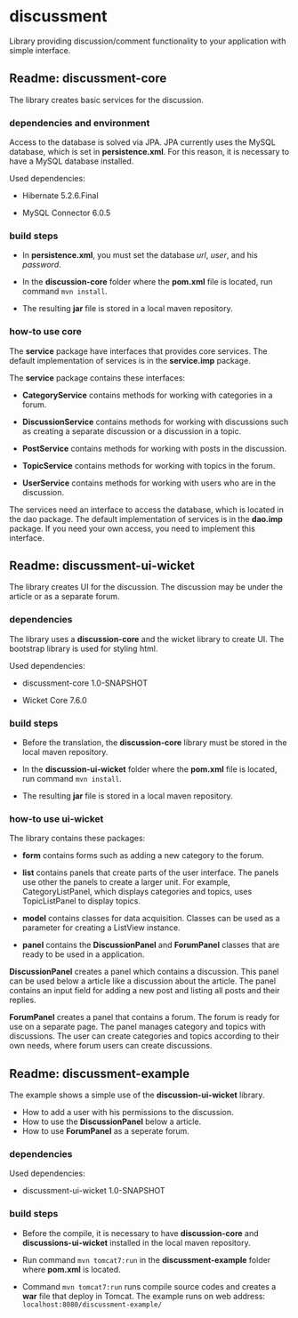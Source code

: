 # discussment
Library providing discussion/comment functionality to your application with simple interface.

## Readme: discussment-core 

The library creates basic services for the discussion.

### dependencies and environment 
Access to the database is solved via JPA. JPA currently uses the MySQL database, which is set in __persistence.xml__. For this reason, it is necessary to have a MySQL database installed.

Used dependencies:

- Hibernate 5.2.6.Final

- MySQL Connector 6.0.5

### build steps 
- In __persistence.xml__, you must set the database _url_, _user_, and his _password_.

- In the __discussion-core__ folder where the __pom.xml__ file is located, run command `mvn install`.

- The resulting __jar__ file is stored in a local maven repository.

### how-to use core
The __service__ package have interfaces that provides core services. The default implementation of services is in the __service.imp__ package.

The __service__ package contains these interfaces:
- __CategoryService__ contains methods for working with categories in a forum.

- __DiscussionService__ contains methods for working with discussions such as creating a separate discussion or a discussion in a topic.

- __PostService__ contains methods for working with posts in the discussion.

- __TopicService__ contains methods for working with topics in the forum.

- __UserService__ contains methods for working with users who are in the discussion.

The services need an interface to access the database, which is located in the dao package. The default implementation of services is in the __dao.imp__ package. If you need your own access, you need to implement this interface.

## Readme: discussment-ui-wicket 
The library creates UI for the discussion. The discussion may be under the article or as a separate forum.

### dependencies
The library uses a __discussion-core__ and the wicket library to create UI. The bootstrap library is used for styling html.

Used dependencies:

- discussment-core 1.0-SNAPSHOT

- Wicket Core 7.6.0

### build steps
- Before the translation, the __discussion-core__ library must be stored in the local maven repository.

- In the __discussion-ui-wicket__ folder where the __pom.xml__ file is located, run command `mvn install`.

- The resulting __jar__ file is stored in a local maven repository.

### how-to use ui-wicket
The library contains these packages:

- __form__ contains forms such as adding a new category to the forum.

- __list__ contains panels that create parts of the user interface. The panels use other the panels to create a larger unit. For example, CategoryListPanel, which displays categories and topics, uses TopicListPanel to display topics.

- __model__ contains classes for data acquisition. Classes can be used as a parameter for creating a ListView instance.

- __panel__ contains the __DiscussionPanel__ and __ForumPanel__ classes that are ready to be used in a application.

__DiscussionPanel__ creates a panel which contains a discussion. This panel can be used below a article like a discussion about the article. The panel contains an input field for adding a new post and listing all posts and their replies.

__ForumPanel__ creates a panel that contains a forum. The forum is ready for use on a separate page. The panel manages category and topics with discussions. The user can create categories and topics according to their own needs, where forum users can create discussions.

## Readme: discussment-example
The example shows a simple use of the __discussion-ui-wicket__ library. 

- How to add a user with his permissions to the discussion.
- How to use the __DiscussionPanel__ below a article.
- How to use __ForumPanel__ as a seperate forum.

### dependencies
Used dependencies:

- discussment-ui-wicket 1.0-SNAPSHOT

### build steps
- Before the compile, it is necessary to have __discussion-core__ and __discussions-ui-wicket__ installed in the local maven repository.

- Run command `mvn tomcat7:run` in the __discussment-example__ folder where __pom.xml__ is located.

- Command `mvn tomcat7:run` runs compile source codes and creates a __war__ file that deploy in Tomcat. The example runs on web address: `localhost:8080/discussment-example/`
